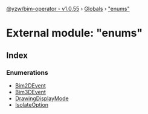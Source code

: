 [@yzw/bim-operator - v1.0.55](../README.md) › [Globals](../globals.md) › ["enums"](_enums_.md)

# External module: "enums"

## Index

### Enumerations

* [Bim2DEvent](../enums/_enums_.bim2devent.md)
* [Bim3DEvent](../enums/_enums_.bim3devent.md)
* [DrawingDisplayMode](../enums/_enums_.drawingdisplaymode.md)
* [IsolateOption](../enums/_enums_.isolateoption.md)
